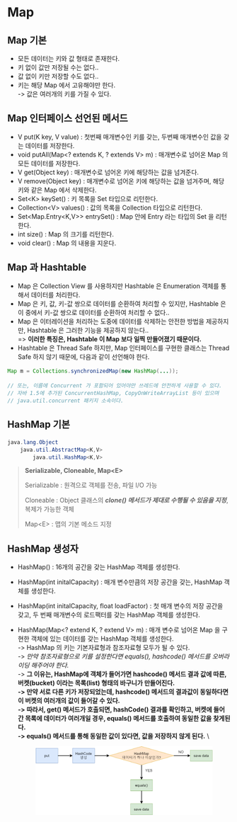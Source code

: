 # Map

## Map 기본&#x20;

* 모든 데이터는 키와 값 형태로 존재한다.&#x20;
* 키 없이 값만 저장될 수는 없다..
* 값 없이 키만 저장할 수도 없다..
* 키는 해당 Map 에서 고유해야만 한다.\
  \-> 값은 여러개의 키를 가질 수 있다.&#x20;

## Map 인터페이스 선언된 메서드&#x20;

* V put(K key, V value) : 첫번째 매개변수인 키를 갖는, 두번째 매개변수인 값을 갖는 데이터를 저장한다.
* void putAll(Map\<? extends K, ? extends V> m) : 매개변수로 넘어온 Map 의 모든 데이터를 저장한다.
* V get(Object key) : 매개변수로 넘어온 키에 해당하는 값을 넘겨준다.
* V remove(Object key) : 매개변수로 넘어온 키에 해당하는 값을 넘겨주며, 해당 키와 같은 Map 에서 삭제한다.&#x20;
* Set\<K> keySet() : 키 목록을 Set 타입으로 리턴한다.&#x20;
* Collection\<V> values() : 값의 목록을 Collection 타입으로 리턴한다.
* Set\<Map.Entry\<K,V>> entrySet() : Map 안에 Entry 라는 타입의 Set 을 리턴한다.
* int size() : Map 의 크기를 리턴한다.&#x20;
* void clear() : Map 의 내용을 지운다.&#x20;

## Map 과 Hashtable

* Map 은 Collection View 를 사용하지만 Hashtable 은 Enumeration 객체를 통해서 데이터를 처리한다.&#x20;
* Map 은 키, 값, 키-값 쌍으로 데이터를 순환하여 처리할 수 있지만, Hashtable 은 이 중에서 키-값 쌍으로 데이터를 순환하여 처리할 수 없다..
* Map 은 이터레이션을 처리하는 도중에 데이터를 삭제하는 안전한 방법을 제공하지만, Hashtable 은 그러한 기능을 제공하지 않는다.. \
  \=> **이러한 특징은, Hashtable 이 Map 보다 일찍 만들어졌기 때문이다.**&#x20;
* Hashtable 은 Thread Safe 하지만, Map 인터페이스를 구현한 클래스는 Thread Safe 하지 않기 때문에, 다음과 같이 선언해야 한다.

```java
Map m = Collections.synchronizedMap(new HashMap(...));

// 또는, 이름에 Concurrent 가 포함되어 있어야만 쓰레드에 안전하게 사용할 수 있다. 
// 자바 1.5에 추가된 ConcurrentHashMap, CopyOnWriteArrayList 등이 있으며 
// java.util.concurrent 패키지 소속이다.
```

## HashMap 기본&#x20;

```java
java.lang.Object
    java.util.AbstractMap<K,V>
        java.util.HashMap<K,V>
```

> **Serializable, Cloneable, Map\<E>**
>
> Serializable : 원격으로 객체를 전송, 파일 I/O 가능
>
> Cloneable : Object 클래스의 _**clone() 메서드가 제대로 수행될 수 있음을 지정**_, 복제가 가능한 객체
>
> Map\<E> : 맵의 기본 메소드 지정

## HashMap 생성자

* HashMap() : 16개의 공간을 갖는 HashMap 객체를 생성한다.&#x20;
* HashMap(int initalCapacity) : 매개 변수만큼의 저장 공간을 갖는, HashMap 객체를 생성한다.&#x20;
* HashMap(int initalCapacity, float loadFactor) : 첫 매개 변수의 저장 공간을 갖고, 두 번째 매개변수의 로드팩터를 갖는 HashMap 객체를 생성한다.&#x20;
*   HashMap(Map\<? extend K, ? extend V> m) : 매개 변수로 넘어온 Map 을 구현한 객체에 있는 데이터를 갖는 HashMap 객체를 생성한다. \
    \-> HashMap 의 키는 기본자료형과 참조자료형 모두가 될 수 있다. \
    \-> _만약 참조자료형으로 키를 설정한다면 equals(), hashcode() 메서드를 오버라이딩 해주어야 한다._ \
    \-> **그 이유는, HashMap에 객체가 들어가면 hashcode() 메서드 결과 값에 따른, 버켓(bucket) 이라는 목록(list) 형태의 바구니가 만들어진다.**\
    **-> 만약 서로 다른 키가 저장되었는데, hashcode() 메서드의 결과값이 동일하다면 이 버켓의 여러개의 값이 들어갈 수 있다.** \
    **-> 따라서, get() 메서드가 호출되면, hashCode() 결과를 확인하고, 버켓에 들어간 목록에 데이터가 여러개일 경우, equals() 메서드를 호출하여 동일한 값을 찾게된다.** \
    **-> equals() 메서드를 통해 동일한 값이 있다면, 값을 저장하지 않게 된다.** \


    <figure><img src="../../../.gitbook/assets/image (3).png" alt=""><figcaption></figcaption></figure>

